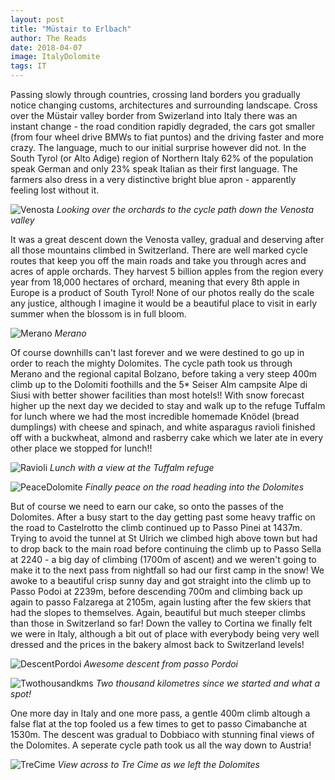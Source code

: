```yaml
---
layout: post
title: "Müstair to Erlbach"
author: The Reads
date: 2018-04-07
image: ItalyDolomite
tags: IT
---
```


Passing slowly through countries, crossing land borders you gradually notice changing customs, architectures and surrounding landscape. Cross over the Müstair valley border from Swizerland into Italy there was an instant change - the road condition rapidly degraded, the cars got smaller (from four wheel drive BMWs to fiat puntos) and the driving faster and more crazy. The language, much to our initial surprise however did not. In the South Tyrol (or Alto Adige) region of Northern Italy 62% of the population speak German and only 23% speak Italian as their first language. The farmers also dress in a very distinctive bright blue apron - apparently feeling lost without it.   

![Venosta](assets/img/Venosta.jpg) *Looking over the orchards to the cycle path down the Venosta valley*

It was a great descent down the Venosta valley, gradual and deserving after all those mountains climbed in Switzerland. There are well marked cycle routes that keep you off the main roads and take you through acres and acres of apple orchards. They harvest 5 billion apples from the region every year from 18,000 hectares of orchard, meaning that every 8th apple in Europe is a product of South Tyrol! None of our photos really do the scale any justice, although I imagine it would be a beautiful place to visit in early summer when the blossom is in full bloom.

![Merano](assets/img/Merano.jpg) *Merano*

Of course downhills can't last forever and we were destined to go up in order to reach the mighty Dolomites. The cycle path took us through Merano and the regional capital Bolzano, before taking a very steep 400m climb up to the Dolomiti foothills and the 5* Seiser Alm campsite Alpe di Siusi with better shower facilities than most hotels!! With snow forecast higher up the next day we decided to stay and walk up to the refuge Tuffalm for lunch where we had the most incredible homemade Knödel (bread dumplings) with cheese and spinach, and white asparagus ravioli finished off with a buckwheat, almond and rasberry cake which we later ate in every other place we stopped for lunch!!  

![Ravioli](assets/img/Ravioli.jpg) *Lunch with a view at the Tuffalm refuge*

![PeaceDolomite](assets/img/PeaceDolomite.jpg) *Finally peace on the road heading into the Dolomites*

But of course we need to earn our cake, so onto the passes of the Dolomites. After a busy start to the day getting past some heavy traffic on the road to Castelrotto the climb continued up to Passo Pinei at 1437m. Trying to avoid the tunnel at St Ulrich we climbed high above town but had to drop back to the main road before continuing the climb up to Passo Sella at 2240 - a big day of climbing (1700m of ascent) and we weren't going to make it to the next pass from nightfall so had our first camp in the snow! We awoke to a beautiful crisp sunny day and got straight into the climb up to Passo Podoi at 2239m, before descending 700m and climbing back up again to passo Falzarega at 2105m, again lusting after the few skiers that had the slopes to themselves. Again, beautiful but much steeper climbs than those in Switzerland so far! Down the valley to Cortina we finally felt we were in Italy, although a bit out of place with everybody being very well dressed and the prices in the bakery almost back to Switzerland levels!  

![DescentPordoi](assets/img/DescentPordoi.jpg) *Awesome descent from passo Pordoi*

![Twothousandkms](assets/img/Twothousandkms.jpg) *Two thousand kilometres since we started and what a spot!*

One more day in Italy and one more pass, a gentle 400m climb altough a false flat at the top fooled us a few times to get to passo Cimabanche at 1530m. The descent was gradual to Dobbiaco with stunning final views of the Dolomites. A seperate cycle path took us all the way down to Austria!

![TreCime](assets/img/TreCime.jpg) *View across to Tre Cime as we left the Dolomites*

